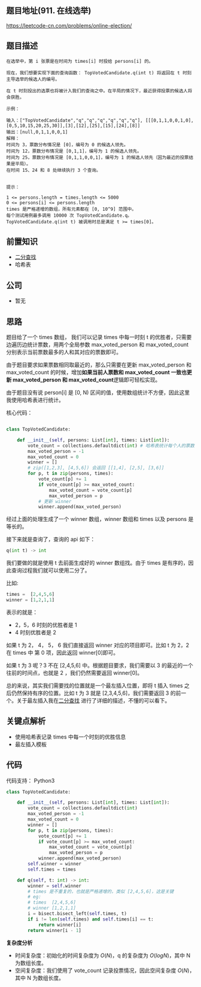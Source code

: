 ## 题目地址(911. 在线选举)

https://leetcode-cn.com/problems/online-election/

## 题目描述

```
在选举中，第 i 张票是在时间为 times[i] 时投给 persons[i] 的。

现在，我们想要实现下面的查询函数： TopVotedCandidate.q(int t) 将返回在 t 时刻主导选举的候选人的编号。

在 t 时刻投出的选票也将被计入我们的查询之中。在平局的情况下，最近获得投票的候选人将会获胜。

示例：

输入：["TopVotedCandidate","q","q","q","q","q","q"], [[[0,1,1,0,0,1,0],[0,5,10,15,20,25,30]],[3],[12],[25],[15],[24],[8]]
输出：[null,0,1,1,0,0,1]
解释：
时间为 3，票数分布情况是 [0]，编号为 0 的候选人领先。
时间为 12，票数分布情况是 [0,1,1]，编号为 1 的候选人领先。
时间为 25，票数分布情况是 [0,1,1,0,0,1]，编号为 1 的候选人领先（因为最近的投票结果是平局）。
在时间 15、24 和 8 处继续执行 3 个查询。
 

提示：

1 <= persons.length = times.length <= 5000
0 <= persons[i] <= persons.length
times 是严格递增的数组，所有元素都在 [0, 10^9] 范围中。
每个测试用例最多调用 10000 次 TopVotedCandidate.q。
TopVotedCandidate.q(int t) 被调用时总是满足 t >= times[0]。

```

## 前置知识

- [二分查找](https://github.com/azl397985856/leetcode/blob/master/91/binary-search.md "二分查找")
- 哈希表

## 公司

- 暂无

## 思路

题目给了一个 times 数组， 我们可以记录 times 中每一时刻 t 的优胜者，只需要边遍历边统计票数，用两个全局参数 max_voted_person 和 max_voted_count 分别表示当前票数最多的人和其对应的票数即可。

由于题目要求如果票数相同取最近的，那么只需要在更新 max_voted_person 和 max_voted_count 的时候，增加**如果当前人票数和 max_voted_count 一致也更新 max_voted_person 和 max_voted_count**逻辑即可轻松实现。

由于题目没有说 person[i] 是 [0, N) 区间的值，使用数组统计不方便，因此这里我使用哈希表进行统计。

核心代码：

```py

class TopVotedCandidate:

    def __init__(self, persons: List[int], times: List[int]):
        vote_count = collections.defaultdict(int) # 哈希表统计每个人的票数信息
        max_voted_person = -1
        max_voted_count = 0
        winner = []
        # zip([1,2,3], [4,5,6]) 会返回 [[1,4], [2,5], [3,6]]
        for p, t in zip(persons, times):
            vote_count[p] += 1
            if vote_count[p] >= max_voted_count:
                max_voted_count = vote_count[p]
                max_voted_person = p
            # 更新 winner
            winner.append(max_voted_person)
```

经过上面的处理生成了一个 winner 数组，winner 数组和 times 以及 persons 是等长的。

接下来就是查询了，查询的 api 如下：

```py
q(int t) -> int
```

我们要做的就是使用 t 去前面生成好的 winner 数组找。由于 times 是有序的，因此查询过程我们就可以使用二分了。

比如:

```py
times =  [2,4,5,6]
winner = [1,2,1,1]
```

表示的就是：

- 2，5，6 时刻的优胜者是 1
- 4 时刻优胜者是 2

如果 t 为 2， 4， 5， 6 我们直接返回 winner 对应的项目即可。比如 t 为 2，2 在 times 中 第 0 项，因此返回 winner[0]即可。

如果 t 为 3 呢？3 不在 [2,4,5,6] 中。根据题目要求，我们需要以 3 的最近的一个往前的时间点，也就是 2 ，我们仍然需要返回 winner[0]。

总的来说，其实我们需要找的位置就是一个最左插入位置，即将 t 插入 times 之后仍然保持有序的位置。比如 t 为 3 就是 [2,3,4,5,6]，我们需要返回 3 的前一个。关于最左插入我在[二分查找](https://github.com/azl397985856/leetcode/blob/master/91/binary-search.md "二分查找") 进行了详细的描述，不懂的可以看下。

## 关键点解析

- 使用哈希表记录 times 中每一个时刻的优胜信息
- 最左插入模板

## 代码

代码支持： Python3

```py
class TopVotedCandidate:

    def __init__(self, persons: List[int], times: List[int]):
        vote_count = collections.defaultdict(int)
        max_voted_person = -1
        max_voted_count = 0
        winner = []
        for p, t in zip(persons, times):
            vote_count[p] += 1
            if vote_count[p] >= max_voted_count:
                max_voted_count = vote_count[p]
                max_voted_person = p
            winner.append(max_voted_person)
        self.winner = winner
        self.times = times

    def q(self, t: int) -> int:
        winner = self.winner
        # times 是不重复的，也就是严格递增的，类似 [2,4,5,6]，这是关键
        # eg:
        # times  [2,4,5,6]
        # winner [1,2,1,1]
        i = bisect.bisect_left(self.times, t)
        if i != len(self.times) and self.times[i] == t:
            return winner[i]
        return winner[i - 1]
```

**复杂度分析**

- 时间复杂度：初始化的时间复杂度为 $O(N)$，q 的复杂度为 $O(logN)$，其中 N 为数组长度。
- 空间复杂度：我们使用了 vote_count 记录投票情况，因此空间复杂度 $O(N)$，其中 N 为数组长度。
